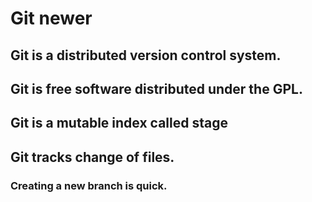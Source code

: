 # Git newer

## Git is a distributed version control system.

## Git is free software distributed under the GPL.

## Git is a mutable index called stage

## Git tracks change of files.

### Creating a new branch is quick.
